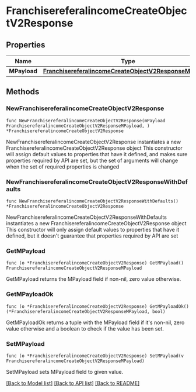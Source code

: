 # FranchisereferalincomeCreateObjectV2Response

## Properties

Name | Type | Description | Notes
------------ | ------------- | ------------- | -------------
**MPayload** | [**FranchisereferalincomeCreateObjectV2ResponseMPayload**](FranchisereferalincomeCreateObjectV2ResponseMPayload.md) |  | 

## Methods

### NewFranchisereferalincomeCreateObjectV2Response

`func NewFranchisereferalincomeCreateObjectV2Response(mPayload FranchisereferalincomeCreateObjectV2ResponseMPayload, ) *FranchisereferalincomeCreateObjectV2Response`

NewFranchisereferalincomeCreateObjectV2Response instantiates a new FranchisereferalincomeCreateObjectV2Response object
This constructor will assign default values to properties that have it defined,
and makes sure properties required by API are set, but the set of arguments
will change when the set of required properties is changed

### NewFranchisereferalincomeCreateObjectV2ResponseWithDefaults

`func NewFranchisereferalincomeCreateObjectV2ResponseWithDefaults() *FranchisereferalincomeCreateObjectV2Response`

NewFranchisereferalincomeCreateObjectV2ResponseWithDefaults instantiates a new FranchisereferalincomeCreateObjectV2Response object
This constructor will only assign default values to properties that have it defined,
but it doesn't guarantee that properties required by API are set

### GetMPayload

`func (o *FranchisereferalincomeCreateObjectV2Response) GetMPayload() FranchisereferalincomeCreateObjectV2ResponseMPayload`

GetMPayload returns the MPayload field if non-nil, zero value otherwise.

### GetMPayloadOk

`func (o *FranchisereferalincomeCreateObjectV2Response) GetMPayloadOk() (*FranchisereferalincomeCreateObjectV2ResponseMPayload, bool)`

GetMPayloadOk returns a tuple with the MPayload field if it's non-nil, zero value otherwise
and a boolean to check if the value has been set.

### SetMPayload

`func (o *FranchisereferalincomeCreateObjectV2Response) SetMPayload(v FranchisereferalincomeCreateObjectV2ResponseMPayload)`

SetMPayload sets MPayload field to given value.



[[Back to Model list]](../README.md#documentation-for-models) [[Back to API list]](../README.md#documentation-for-api-endpoints) [[Back to README]](../README.md)


